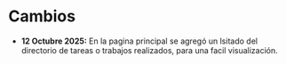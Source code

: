 # Cambios
- **12 Octubre 2025:** En la pagina principal se agregó un lsitado del directorio de tareas o trabajos realizados, para una facil visualización.
